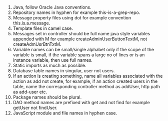 1. Java, follow Oracle Java conventions.
2. Repository names in hyphen for example this-is-a-grep-repo.
3. Message property files using dot for example convention this.is.a.message.
4. Template files in camel case.
6. Messages set in controller should be full name java style variables appended with M for example
createAdminUserButtonTextM, not createAdmUsrBtnTxtM.
7. Variable names can be small/single alphabet only if the scope of the variable is small, if the variable spans a
large no of lines or is an instance variable, then use full names.
8. Static imports as much as possible.
9. Database table names in singular, user not users.
10. If an action is creating something, name all variables associated with the action as add not create, for example, if an action created users in the table, name the
corresponding controller method as addUser, http path as add-user etc.
11. Package names should be plural.
12. DAO method names are prefixed with get and not find for example getUser not findUser.
13. JavaScript module and file names in hyphen case.